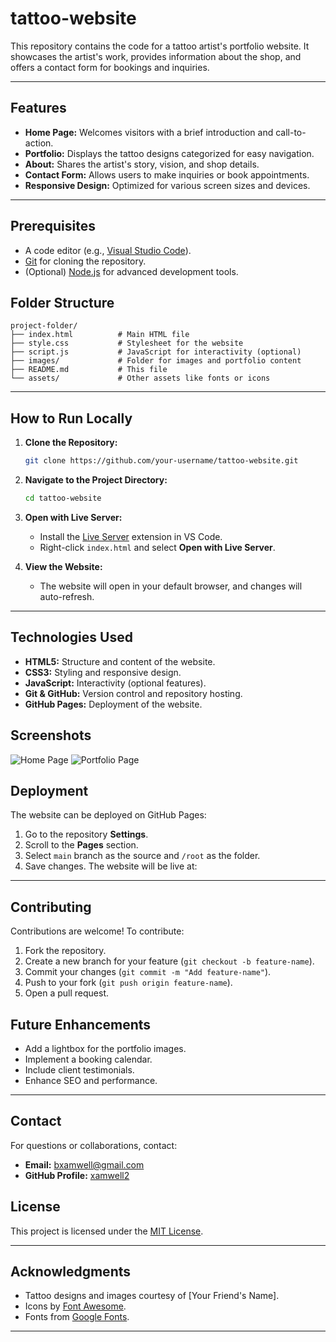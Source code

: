 # tattoo-website

This repository contains the code for a tattoo artist's portfolio website. It showcases the artist's work, provides information about the shop, and offers a contact form for bookings and inquiries.

---

## Features

- **Home Page:** Welcomes visitors with a brief introduction and call-to-action.
- **Portfolio:** Displays the tattoo designs categorized for easy navigation.
- **About:** Shares the artist's story, vision, and shop details.
- **Contact Form:** Allows users to make inquiries or book appointments.
- **Responsive Design:** Optimized for various screen sizes and devices.

---

## Prerequisites

- A code editor (e.g., [Visual Studio Code](https://code.visualstudio.com/)).
- [Git](https://git-scm.com/) for cloning the repository.
- (Optional) [Node.js](https://nodejs.org/) for advanced development tools.

## Folder Structure

```plaintext
project-folder/
├── index.html          # Main HTML file
├── style.css           # Stylesheet for the website
├── script.js           # JavaScript for interactivity (optional)
├── images/             # Folder for images and portfolio content
├── README.md           # This file
└── assets/             # Other assets like fonts or icons
```

---

## How to Run Locally

1. **Clone the Repository:**

   ```bash
   git clone https://github.com/your-username/tattoo-website.git
   ```

2. **Navigate to the Project Directory:**

   ```bash
   cd tattoo-website
   ```

3. **Open with Live Server:**

   - Install the [Live Server](https://marketplace.visualstudio.com/items?itemName=ritwickdey.LiveServer) extension in VS Code.
   - Right-click `index.html` and select **Open with Live Server**.

4. **View the Website:**
   - The website will open in your default browser, and changes will auto-refresh.

---

## Technologies Used

- **HTML5:** Structure and content of the website.
- **CSS3:** Styling and responsive design.
- **JavaScript:** Interactivity (optional features).
- **Git & GitHub:** Version control and repository hosting.
- **GitHub Pages:** Deployment of the website.

## Screenshots

![Home Page]()
![Portfolio Page]()

## Deployment

The website can be deployed on GitHub Pages:

1. Go to the repository **Settings**.
2. Scroll to the **Pages** section.
3. Select `main` branch as the source and `/root` as the folder.
4. Save changes. The website will be live at:

---

## Contributing

Contributions are welcome! To contribute:

1. Fork the repository.
2. Create a new branch for your feature (`git checkout -b feature-name`).
3. Commit your changes (`git commit -m "Add feature-name"`).
4. Push to your fork (`git push origin feature-name`).
5. Open a pull request.

## Future Enhancements

- Add a lightbox for the portfolio images.
- Implement a booking calendar.
- Include client testimonials.
- Enhance SEO and performance.

---

## Contact

For questions or collaborations, contact:

- **Email:** <bxamwell@gmail.com>
- **GitHub Profile:** [xamwell2](https://github.com/xamwell2)

## License

This project is licensed under the [MIT License](LICENSE).

---

## Acknowledgments

- Tattoo designs and images courtesy of [Your Friend's Name].
- Icons by [Font Awesome](https://fontawesome.com/).
- Fonts from [Google Fonts](https://fonts.google.com/).

---
